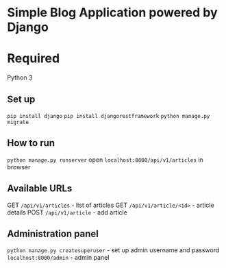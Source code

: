 # Simple Blog Application powered by Django

# Required

Python 3

## Set up
`pip install django`
`pip install djangorestframework`
`python manage.py migrate`

## How to run
`python manage.py runserver`
open `localhost:8000/api/v1/articles` in browser

## Available URLs
GET `/api/v1/articles` - list of articles
GET `/api/v1/article/<id>` - article details
POST `/api/v1/article` - add article

## Administration panel
`python manage.py createsuperuser` - set up admin username and password
`localhost:8000/admin` - admin panel
